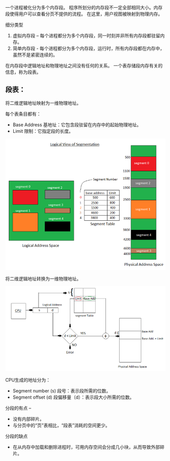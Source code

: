 一个进程被化分为多个内存段。 程序所划分的内存段不一定全部相同大小。内存段使得用户可以查看分页不提供的流程。 在这里，用户视图被映射到物理内存。 

细分类型

1. 虚拟内存段 – 每个进程都分为多个内存段，同一时刻并非所有内存段都驻留内存。
2. 简单内存段 - 每个进程都分为多个内存段，运行时，所有内存段都在内存中，虽然不是紧密连续的。

在内存段中逻辑地址和物理地址之间没有任何的关系。 一个表存储段内存有关的信息，称为段表。

## 段表：
将二维逻辑地址映射为一维物理地址。

每个表条目都有：

* Base Address 基地址：它包含段驻留在内存中的起始物理地址。
* Limit 限制：它指定段的长度。

![](./res/segmentation.png)

将二维逻辑地址转换为一维物理地址。

![](./res/segmentation1.png)

CPU生成的地址分为：
* Segment number (s) 段号：表示段所需的位数。
* Segment offset (d) 段偏移量（d）：表示段大小所需的位数。

分段的有点 –
* 没有内部碎片。
* 与分页中的“页”表相比，“段表”消耗的空间更少。

分段的缺点
* 在从内存中加载和删除进程时，可用内存空间会分成几小块，从而导致外部碎片。